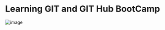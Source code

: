 # Learning GIT and GIT Hub BootCamp
![image](https://user-images.githubusercontent.com/40575416/197379898-7445b99c-6008-4a0e-b78f-5fb106222436.png)
